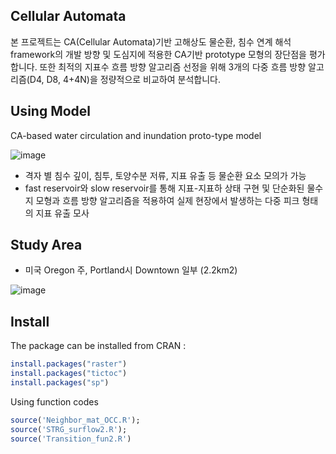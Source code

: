 ## Cellular Automata

본 프로젝트는 CA(Cellular Automata)기반 고해상도 물순환, 침수 연계 해석 framework의 개발 방향 및 도심지에 적용한 CA기반 prototype 모형의 장단점을 평가합니다. 또한  최적의 지표수 흐름 방향 알고리즘 선정을 위해 3개의 다중 흐름 방향 알고리즘(D4, D8, 4+4N)을 정량적으로 비교하여 분석합니다.

## Using Model

CA-based water circulation and inundation proto-type model

![image](https://user-images.githubusercontent.com/99592576/170301234-4406eafe-e1b9-46ab-8bbf-e50ee23ca435.png)

- 격자 별 침수 깊이, 침투, 토양수분 저류, 지표 유출 등 물순환 요소 모의가 가능
- fast reservoir와 slow reservoir를 통해 지표-지표하 상태 구현 및 단순화된 물수지 모형과 흐름 방향 알고리즘을 적용하여 실제 현장에서 발생하는 다중 피크 형태의 지표 유출 모사

## Study Area

- 미국 Oregon 주, Portland시 Downtown 일부 (2.2km2)

![image](https://user-images.githubusercontent.com/99592576/170301319-5ea2ea3f-d716-4d34-b009-6d536046b725.png)

## Install

The package can be installed from CRAN :

```r
install.packages("raster")
install.packages("tictoc")
install.packages("sp")
```

Using function codes

```r
source('Neighbor_mat_OCC.R');
source('STRG_surflow2.R');
source('Transition_fun2.R')
```



